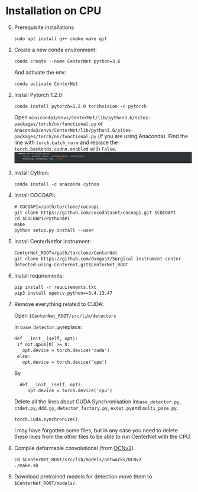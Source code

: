 # Installation on CPU

0. Prerequisite installations
   ~~~
   sudo apt install g++ cmake make git 
   ~~~
1. Create a new conda environment:
   ~~~
   conda create --name CenterNet python=3.6
   ~~~

   And activate the env:
   ~~~
   conda activate CenterNet
   ~~~
2. Install Pytorch 1.2.0:
   ~~~
   conda install pytorch=1.2.0 torchvision -c pytorch
   ~~~
   Open `miniconda3/envs/CenterNet/lib/python3.6/sites-packages/torch/nn/functional.py` or `Anaconda3/envs/CenterNet/lib/python3.6/sites-packages/torch/nn/functional.py` (if you are using Anaconda).
   Find the line with `torch.batch_norm` and replace the `torch.backends.cudnn.enabled` with `False`.
   ![alt text](Torch.batch.png)

3. Install Cython:
   ~~~
   conda install -c anaconda cython
   ~~~
   
4. Install COCOAPI:
   ~~~
   # COCOAPI=/path/to/clone/cocoapi
   git clone https://github.com/cocodataset/cocoapi.git $COCOAPI
   cd $COCOAPI/PythonAPI
   make
   python setup.py install --user
   ~~~
5. Install CenterNetfor instrument:
   ~~~
   CenterNet_ROOT=/path/to/clone/CenterNet
   git clone https://github.com/dvegas7/Surgical-instrument-center-detected-using-Centernet.git$CenterNet_ROOT
   ~~~
6. Install requirements:
   ~~~
   pip install -r requirements.txt
   pip3 install opencv-python==3.4.13.47
   ~~~
7. Remove everything related to CUDA:
   
   Open `$CenterNet_ROOT/src/lib/detectors`

   In `base_detector.py`replace:
   ~~~
   def __init__(self, opt):
    if opt.gpus[0] >= 0:
      opt.device = torch.device('cuda')
    else:
      opt.device = torch.device('cpu')
   ~~~
   By
   ~~~
     def __init__(self, opt):
        opt.device = torch.device('cpu')
   ~~~
   Delete all the lines about CUDA Synchronisation in`base_detector.py`, `ctdet.py`, `ddd.py`, `detector_factory.py`, `exdet.py`and `multi_pose.py`.
   ~~~
   torch.cuda.synchronize()
   ~~~
   I may have forgotten some files, but in any case you need to delete these lines from the other files to be able to run CenterNet with the CPU.
9. Compile deformable convolutional (from [DCNv2](https://github.com/CharlesShang/DCNv2)).
   ~~~
   cd $CenterNet_ROOT/src/lib/models/networks/DCNv2
   ./make.sh
   ~~~
10. Download pretrained models for detection move them to `$CenterNet_ROOT/models/`. 
